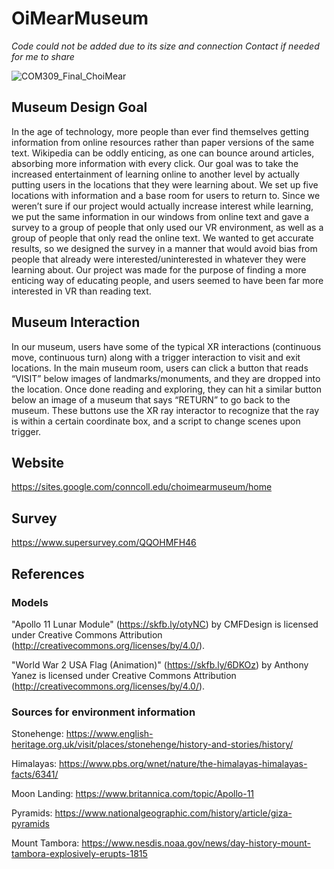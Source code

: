 # OiMearMuseum

*Code could not be added due to its size and connection*
*Contact if needed for me to share*

![COM309_Final_ChoiMear](https://user-images.githubusercontent.com/110645615/211209002-2ada7321-a51f-4cb1-8934-b32747e1fa2b.jpg)

## Museum Design Goal
In the age of technology, more people than ever find themselves getting information from online resources rather than paper versions of the same text. Wikipedia can be oddly enticing, as one can bounce around articles, absorbing more information with every click. Our goal was to take the increased entertainment of learning online to another level by actually putting users in the locations that they were learning about. We set up five locations with information and a base room for users to return to. Since we weren’t sure if our project would actually increase interest while learning, we put the same information in our windows from online text and gave a survey to a group of people that only used our VR environment, as well as a group of people that only read the online text. We wanted to get accurate results, so we designed the survey in a manner that would avoid bias from people that already were interested/uninterested in whatever they were learning about. Our project was made for the purpose of finding a more enticing way of educating people, and users seemed to have been far more interested in VR than reading text.

## Museum Interaction
In our museum, users have some of the typical XR interactions (continuous move, continuous turn) along with a trigger interaction to visit and exit locations. In the main museum room, users can click a button that reads “VISIT” below images of landmarks/monuments, and they are dropped into the location. Once done reading and exploring, they can hit a similar button below an image of a museum that says “RETURN” to go back to the museum. These buttons use the XR ray interactor to recognize that the ray is within a certain coordinate box, and a script to change scenes upon trigger.

## Website
https://sites.google.com/conncoll.edu/choimearmuseum/home

## Survey
https://www.supersurvey.com/QQOHMFH46

## References
### Models
"Apollo 11 Lunar Module" (https://skfb.ly/otyNC) by CMFDesign is licensed under Creative Commons Attribution (http://creativecommons.org/licenses/by/4.0/).

"World War 2 USA Flag (Animation)" (https://skfb.ly/6DKOz) by Anthony Yanez is licensed under Creative Commons Attribution (http://creativecommons.org/licenses/by/4.0/).

### Sources for environment information
Stonehenge:
https://www.english-heritage.org.uk/visit/places/stonehenge/history-and-stories/history/

Himalayas:
https://www.pbs.org/wnet/nature/the-himalayas-himalayas-facts/6341/

Moon Landing:
https://www.britannica.com/topic/Apollo-11

Pyramids:
https://www.nationalgeographic.com/history/article/giza-pyramids

Mount Tambora:
https://www.nesdis.noaa.gov/news/day-history-mount-tambora-explosively-erupts-1815
